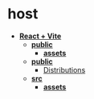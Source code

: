 <!-- generated by markdown-notes-tree -->

# host

<!-- optional markdown-notes-tree directory description starts here -->

<!-- optional markdown-notes-tree directory description ends here -->

- [**React + Vite**](notebook)
    - [**public**](notebook/dist)
        - [**assets**](notebook/dist/assets)
    - [**public**](notebook/public)
        - [Distributions](notebook/public/Distributions.md)
    - [**src**](notebook/src)
        - [**assets**](notebook/src/assets)
